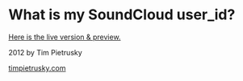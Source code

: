 # What is my SoundCloud user_id?

[Here is the live version & preview. ](http://timpietrusky.github.com/what-is-my-soundcloud-user-id/)

2012 by Tim Pietrusky

[timpietrusky.com](http://timpietrusky.com)